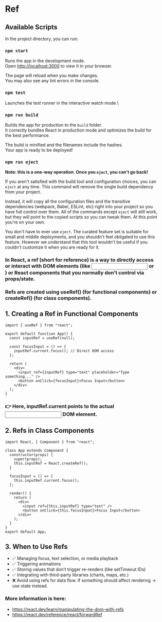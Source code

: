 # Ref

## Available Scripts

In the project directory, you can run:

### `npm start`

Runs the app in the development mode.\
Open [http://localhost:3000](http://localhost:3000) to view it in your browser.

The page will reload when you make changes.\
You may also see any lint errors in the console.

### `npm test`

Launches the test runner in the interactive watch mode.\

### `npm run build`

Builds the app for production to the `build` folder.\
It correctly bundles React in production mode and optimizes the build for the best performance.

The build is minified and the filenames include the hashes.\
Your app is ready to be deployed!

### `npm run eject`

**Note: this is a one-way operation. Once you `eject`, you can't go back!**

If you aren't satisfied with the build tool and configuration choices, you can `eject` at any time. This command will remove the single build dependency from your project.

Instead, it will copy all the configuration files and the transitive dependencies (webpack, Babel, ESLint, etc) right into your project so you have full control over them. All of the commands except `eject` will still work, but they will point to the copied scripts so you can tweak them. At this point you're on your own.

You don't have to ever use `eject`. The curated feature set is suitable for small and middle deployments, and you shouldn't feel obligated to use this feature. However we understand that this tool wouldn't be useful if you couldn't customize it when you are ready for it.

### In React, a ref (short for reference) is a way to directly access or interact with DOM elements (like <input> or <div>) or React components that you normally don’t control via props/state.

### Refs are created using useRef() (for functional components) or createRef() (for class components).

## 1. Creating a Ref in Functional Components
```
import { useRef } from "react";

export default function App() {
  const inputRef = useRef(null);

  const focusInput = () => {
    inputRef.current.focus(); // Direct DOM access
  };

  return (
    <div>
      <input ref={inputRef} type="text" placeholder="Type something..." />
      <button onClick={focusInput}>Focus Input</button>
    </div>
  );
}
```

### 👉 Here, inputRef.current points to the actual <input> DOM element.

## 2. Refs in Class Components
```
import React, { Component } from "react";

class App extends Component {
  constructor(props) {
    super(props);
    this.inputRef = React.createRef();
  }

  focusInput = () => {
    this.inputRef.current.focus();
  };

  render() {
    return (
      <div>
        <input ref={this.inputRef} type="text" />
        <button onClick={this.focusInput}>Focus Input</button>
      </div>
    );
  }
}
export default App;
```
## 3. When to Use Refs

 - ✅ Managing focus, text selection, or media playback
 - ✅ Triggering animations
 - ✅ Storing values that don’t trigger re-renders (like setTimeout IDs)
 - ✅ Integrating with third-party libraries (charts, maps, etc.)
 - ❌ Avoid using refs for data flow. If something should affect rendering → use state instead.

### More information is here:
 - https://react.dev/learn/manipulating-the-dom-with-refs
 - https://react.dev/reference/react/forwardRef
